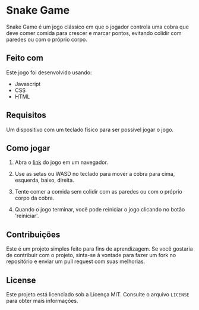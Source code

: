 # Snake Game

Snake Game é um jogo clássico em que o jogador controla uma cobra que deve comer comida para crescer e marcar pontos, evitando colidir com paredes ou com o próprio corpo.


## Feito com

Este jogo foi desenvolvido usando:

- Javascript
- CSS
- HTML


## Requisitos

Um dispositivo com um teclado físico para ser possível jogar o jogo.


## Como jogar

1. Abra o <a href="mist7dev.github.io/Snake-Game/">link</a> do jogo em um navegador.

2. Use as setas ou WASD no teclado para mover a cobra para cima, esquerda, baixo, direita.

3. Tente comer a comida sem colidir com as paredes ou com o próprio corpo da cobra.

4.  Quando o jogo terminar, você pode reiniciar o jogo clicando no botão 'reiniciar'.


## Contribuições

Este é um projeto simples feito para fins de aprendizagem. Se você gostaria de contribuir com o projeto, sinta-se à vontade para fazer um fork no repositório e enviar um pull request com suas melhorias.


## License

Este projeto está licenciado sob a Licença MIT. Consulte o arquivo `LICENSE` para obter mais informações.